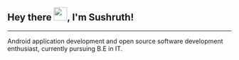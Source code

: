 ## Hey there <img src="https://raw.githubusercontent.com/MartinHeinz/MartinHeinz/master/wave.gif" width="30px">, I'm Sushruth!
---
Android application development and open source software development enthusiast, currently pursuing B.E in IT. 
